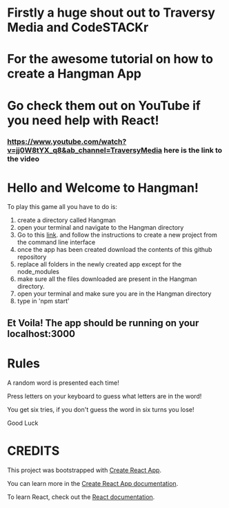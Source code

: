 # Firstly a huge shout out to Traversy Media and CodeSTACKr

# For the awesome tutorial on how to create a Hangman App

# Go check them out on YouTube if you need help with React!

### https://www.youtube.com/watch?v=jj0W8tYX_q8&ab_channel=TraversyMedia here is the link to the video

# Hello and Welcome to Hangman!

To play this game all you have to do is:

1. create a directory called Hangman
2. open your terminal and navigate to the Hangman directory
3. Go to this [link](https://github.com/facebook/create-react-app#create-react-app--). 
and follow the instructions to create a new project from the command line interface
6. once the app has been created download the contents of this github repository
7. replace all folders in the newly created app except for the node_modules
8. make sure all the files downloaded are present in the Hangman directory.
9. open your terminal and make sure you are in the Hangman directory
10. type in 'npm start'

## Et Voila! The app should be running on your localhost:3000

# Rules

A random word is presented each time!

Press letters on your keyboard to guess
what letters are in the word!

You get six tries, if you don't guess
the word in six turns you lose!

Good Luck

# CREDITS

This project was bootstrapped with [Create React App](https://github.com/facebook/create-react-app).

You can learn more in the [Create React App documentation](https://facebook.github.io/create-react-app/docs/getting-started).

To learn React, check out the [React documentation](https://reactjs.org/).
